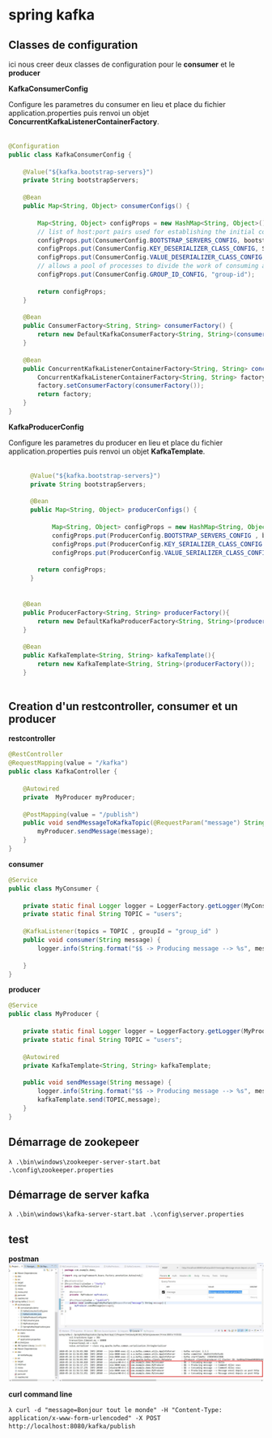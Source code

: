 # spring kafka


## Classes de configuration

ici nous creer deux classes de configuration pour le **consumer** et le **producer**


**KafkaConsumerConfig**  

Configure les parametres du consumer en lieu et place du fichier application.properties puis renvoi un objet **ConcurrentKafkaListenerContainerFactory**.

```java

@Configuration
public class KafkaConsumerConfig {

	@Value("${kafka.bootstrap-servers}")
	private String bootstrapServers;

	@Bean
	public Map<String, Object> consumerConfigs() {

		Map<String, Object> configProps = new HashMap<String, Object>();
		// list of host:port pairs used for establishing the initial connections to the Kafka cluster
		configProps.put(ConsumerConfig.BOOTSTRAP_SERVERS_CONFIG, bootstrapServers);
		configProps.put(ConsumerConfig.KEY_DESERIALIZER_CLASS_CONFIG, StringDeserializer.class);
		configProps.put(ConsumerConfig.VALUE_DESERIALIZER_CLASS_CONFIG, StringDeserializer.class);
		// allows a pool of processes to divide the work of consuming and processing  records
		configProps.put(ConsumerConfig.GROUP_ID_CONFIG, "group-id");

		return configProps;
	}

	@Bean
	public ConsumerFactory<String, String> consumerFactory() {
		return new DefaultKafkaConsumerFactory<String, String>(consumerConfigs());
	}

	@Bean
	public ConcurrentKafkaListenerContainerFactory<String, String> concurrentKafkaListenerContainerFactory() {
		ConcurrentKafkaListenerContainerFactory<String, String> factory = new ConcurrentKafkaListenerContainerFactory<String, String>();
		factory.setConsumerFactory(consumerFactory());
		return factory;
	}
}

```



**KafkaProducerConfig**  

Configure les parametres du producer en lieu et place du fichier application.properties puis renvoi un objet **KafkaTemplate**.

```java

	  @Value("${kafka.bootstrap-servers}")
	  private String bootstrapServers;
	  
	  @Bean
	  public Map<String, Object> producerConfigs() {

			Map<String, Object> configProps = new HashMap<String, Object>();
			configProps.put(ProducerConfig.BOOTSTRAP_SERVERS_CONFIG , bootstrapServers );
			configProps.put(ProducerConfig.KEY_SERIALIZER_CLASS_CONFIG , StringSerializer.class);
			configProps.put(ProducerConfig.VALUE_SERIALIZER_CLASS_CONFIG , StringSerializer.class);

	    return configProps;
	  }
	  
	  
	@Bean
	public ProducerFactory<String, String> producerFactory(){
		return new DefaultKafkaProducerFactory<String, String>(producerConfigs());
	}
	
	@Bean
	public KafkaTemplate<String, String> kafkaTemplate(){
		return new KafkaTemplate<String, String>(producerFactory());
	}
	
```


## Creation d'un restcontroller, consumer et un producer


**restcontroller**  

```java
@RestController
@RequestMapping(value = "/kafka")
public class KafkaController {

	@Autowired
	private  MyProducer myProducer;

	@PostMapping(value = "/publish")
	public void sendMessageToKafkaTopic(@RequestParam("message") String message) {
		myProducer.sendMessage(message);
	}
}
```

**consumer**

```java
@Service
public class MyConsumer {

	private static final Logger logger = LoggerFactory.getLogger(MyConsumer.class);
	private static final String TOPIC = "users";

	@KafkaListener(topics = TOPIC , groupId = "group_id" )
	public void consumer(String message) {
		logger.info(String.format("$$ -> Producing message --> %s", message));

	}
}
```

**producer**

```java
@Service
public class MyProducer {

	private static final Logger logger = LoggerFactory.getLogger(MyProducer.class);
	private static final String TOPIC = "users";
	
	@Autowired
	private KafkaTemplate<String, String> kafkaTemplate;
	
	public void sendMessage(String message) {
		logger.info(String.format("$$ -> Producing message --> %s", message));
		kafkaTemplate.send(TOPIC,message);
	}		
}
```




## Démarrage de zookepeer
```shell
λ .\bin\windows\zookeeper-server-start.bat  .\config\zookeeper.properties
```

## Démarrage de server kafka

```shell
λ .\bin\windows\kafka-server-start.bat .\config\server.properties
```

## test

**postman**  
![](doc/testKafka.jpg)

 
**curl command line**
 
```shell
λ curl -d "message=Bonjour tout le monde" -H "Content-Type: application/x-www-form-urlencoded" -X POST http://localhost:8080/kafka/publish
```


